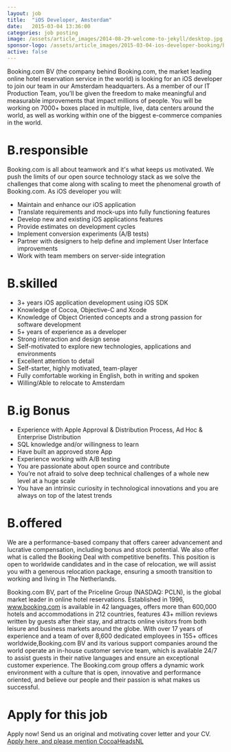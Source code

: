 ```yaml
---
layout: job
title:  "iOS Developer, Amsterdam"
date:   2015-03-04 13:36:00
categories: job posting
image: /assets/article_images/2014-08-29-welcome-to-jekyll/desktop.jpg
sponsor-logo: /assets/article_images/2015-03-04-ios-developer-booking/booking.png
active: false
---
```


Booking.com BV (the company behind Booking.com, the market leading online hotel reservation service in the world) is looking for an iOS developer to join our team in our Amsterdam headquarters.  As a member of our IT Production Team, you’ll be given the freedom to make meaningful and measurable improvements that impact millions of people. You will be working on 7000+ boxes placed in multiple, live, data centers around the world, as well as working within one of the biggest e-commerce companies in the world.  

# B.responsible
Booking.com is all about teamwork and it's what keeps us motivated. We push the limits of our open source technology stack as we solve the challenges that come along with scaling to meet the phenomenal growth of Booking.com. As iOS developer you will:

- Maintain and enhance our iOS application
- Translate requirements and mock-ups into fully functioning features
- Develop new and existing iOS applications features
- Provide estimates on development cycles
- Implement conversion experiments (A/B tests)
- Partner with designers to help define and implement User Interface improvements
- Work with team members on server-side integration

# B.skilled
- 3+ years iOS application development using iOS SDK
- Knowledge of Cocoa, Objective-C and Xcode
- Knowledge of Object Oriented concepts and a strong passion for software development
- 5+ years of experience as a developer
- Strong interaction and design sense
- Self-motivated to explore new technologies, applications and environments
- Excellent attention to detail
- Self-starter, highly motivated, team-player
- Fully comfortable working in English, both in writing and spoken
- Willing/Able to relocate to Amsterdam

# B.ig Bonus

- Experience with Apple Approval & Distribution Process, Ad Hoc & Enterprise Distribution
- SQL knowledge and/or willingness to learn
- Have built an approved store App
- Experience working with A/B testing
- You are passionate about open source and contribute
- You’re not afraid to solve deep technical challenges of a whole new level at a huge scale
- You have an intrinsic curiosity in technological innovations and you are always on top of the latest trends

# B.offered

We are a performance-based company that offers career advancement and lucrative compensation, including bonus and stock potential. We also offer what is called the Booking Deal with competitive benefits. This position is open to worldwide candidates and in the case of relocation, we will assist you with a generous relocation package, ensuring a smooth transition to working and living in The Netherlands.

Booking.com BV, part of the Priceline Group (NASDAQ: PCLN), is the global market leader in online hotel reservations.  Established in 1996, www.booking.com is available in 42 languages, offers more than 600,000 hotels and accommodations in 212 countries, features 43+ million reviews written by guests after their stay, and attracts online visitors from both leisure and business markets around the globe. With over 17 years of experience and a team of over 8,600 dedicated employees in 155+ offices worldwide,Booking.com BV and its various support companies around the world operate an in-house customer service team, which is available 24/7 to assist guests in their native languages and ensure an exceptional customer experience.  The Booking.com group offers a dynamic work environment with a culture that is open, innovative and performance oriented, and believe our people and their passion is what makes us successful.

# Apply for this job
 Apply now! Send us an original and motivating cover letter and your CV. [Apply here, and please mention CocoaHeadsNL](https://boards.greenhouse.io/workingatbooking/jobs/42289?t=k0n1s8#.VO9itUJSR5g)
